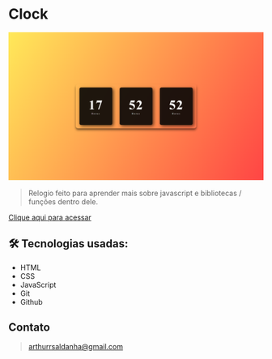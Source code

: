 # Clock

![preview](.github/preview.png)

> Relogio feito para aprender mais sobre javascript e bibliotecas / funções dentro dele.

[Clique aqui para acessar](https://arthurrsaldanha.github.io/Clock/)

## 🛠️ Tecnologias usadas:
- HTML
- CSS
- JavaScript
- Git
- Github

## Contato

> arthurrsaldanha@gmail.com
